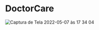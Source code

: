 # DoctorCare
![Captura de Tela 2022-05-07 às 17 34 04](https://user-images.githubusercontent.com/51278488/167270938-c38ade18-15d5-442d-ace1-c6bf6c6245b4.png)
